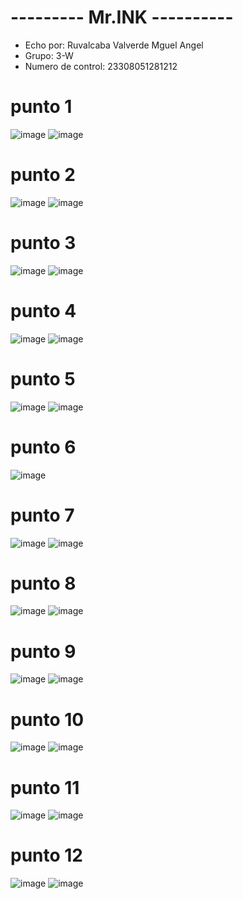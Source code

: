 # --------- Mr.INK ----------
- Echo por: Ruvalcaba Valverde Mguel Angel
- Grupo: 3-W
- Numero de control: 23308051281212

# punto 1
![image](https://github.com/user-attachments/assets/eb03eb1b-60b6-4748-bef5-9f7420272fc0)
![image](https://github.com/user-attachments/assets/42ade224-f825-4eb9-87e9-5b1854381dba)

# punto 2
![image](https://github.com/user-attachments/assets/ff2fb8e6-44d0-4434-a4bf-554604f060b5)
![image](https://github.com/user-attachments/assets/494c74d3-1627-490f-8681-75553f0a8cee)

# punto 3
![image](https://github.com/user-attachments/assets/3ad31bd6-f72a-48e3-bbe4-9409abe84773)
![image](https://github.com/user-attachments/assets/53a1fd56-76db-4c57-b63c-ca2285be0042)

# punto 4
![image](https://github.com/user-attachments/assets/0f9f1a29-07f0-43d5-b776-97d376b43794)
![image](https://github.com/user-attachments/assets/41656d48-1779-4557-bc7b-927f1ad38b68)

# punto 5
![image](https://github.com/user-attachments/assets/b000f6c0-dd65-4849-b707-c7897b30542a)
![image](https://github.com/user-attachments/assets/c7d8c004-7b19-43f6-9361-7dbb69ee419a)

# punto 6
![image](https://github.com/user-attachments/assets/3cde315f-0631-4be3-8a72-998e7022ff78)

# punto 7
![image](https://github.com/user-attachments/assets/4c42118d-31ff-4957-b6a1-9911bcf768dc)
![image](https://github.com/user-attachments/assets/2bb223c9-8330-4018-ba4f-ca28270eb49c)

# punto 8
![image](https://github.com/user-attachments/assets/d9697e13-af01-4c88-aade-ca247ce4d090)
![image](https://github.com/user-attachments/assets/7b159672-d7bd-46d2-9b7d-049d947bdb3a)

# punto 9
![image](https://github.com/user-attachments/assets/8cd47120-4fc2-4ed3-b595-01a48cb45fdd)
![image](https://github.com/user-attachments/assets/ee5e65ce-8482-47c1-b037-454ab68f585f)

# punto 10
![image](https://github.com/user-attachments/assets/5e66a1ea-59b7-4061-b41f-3fd1500c5335)
![image](https://github.com/user-attachments/assets/56fa9eb5-a2c6-461e-9dfc-c7ba75c35960)

# punto 11
![image](https://github.com/user-attachments/assets/a810813c-d69b-4c23-b2fa-119245578805)
![image](https://github.com/user-attachments/assets/b786c156-9486-410d-a025-d47104de9337)

# punto 12
![image](https://github.com/user-attachments/assets/75accc31-2f2c-4382-bc02-36c05c163618)
![image](https://github.com/user-attachments/assets/ea304b7c-184a-4137-a5bd-3f69d07438a0)


